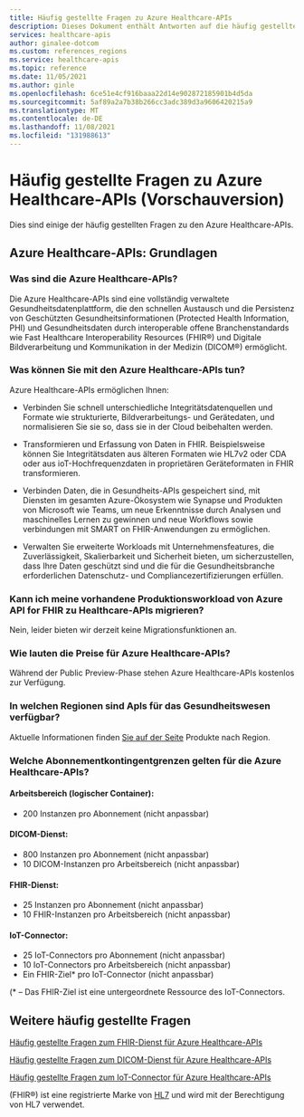 ```yaml
---
title: Häufig gestellte Fragen zu Azure Healthcare-APIs
description: Dieses Dokument enthält Antworten auf die häufig gestellten Fragen zu den Azure Healthcare-APIs.
services: healthcare-apis
author: ginalee-dotcom
ms.custom: references_regions
ms.service: healthcare-apis
ms.topic: reference
ms.date: 11/05/2021
ms.author: ginle
ms.openlocfilehash: 6ce51e4cf916baaa22d14e902872185901b4d5da
ms.sourcegitcommit: 5af89a2a7b38b266cc3adc389d3a9606420215a9
ms.translationtype: MT
ms.contentlocale: de-DE
ms.lasthandoff: 11/08/2021
ms.locfileid: "131988613"
---
```

# <a name="frequently-asked-questions-about-azure-healthcare-apis-preview"></a>Häufig gestellte Fragen zu Azure Healthcare-APIs (Vorschauversion)

Dies sind einige der häufig gestellten Fragen zu den Azure Healthcare-APIs.

## <a name="azure-healthcare-apis-the-basics"></a>Azure Healthcare-APIs: Grundlagen

### <a name="what-is-the-azure-healthcare-apis"></a>Was sind die Azure Healthcare-APIs?
Die Azure Healthcare-APIs sind eine vollständig verwaltete Gesundheitsdatenplattform, die den schnellen Austausch und die Persistenz von Geschützten Gesundheitsinformationen (Protected Health Information, PHI) und Gesundheitsdaten durch interoperable offene Branchenstandards wie Fast Healthcare Interoperability Resources (FHIR®) und Digitale Bildverarbeitung und Kommunikation in der Medizin (DICOM®) ermöglicht.

### <a name="what-do-the-azure-healthcare-apis-enable-you-to-do"></a>Was können Sie mit den Azure Healthcare-APIs tun?
Azure Healthcare-APIs ermöglichen Ihnen: 

* Verbinden Sie schnell unterschiedliche Integritätsdatenquellen und Formate wie strukturierte, Bildverarbeitungs- und Gerätedaten, und normalisieren Sie sie so, dass sie in der Cloud beibehalten werden.

* Transformieren und Erfassung von Daten in FHIR. Beispielsweise können Sie Integritätsdaten aus älteren Formaten wie HL7v2 oder CDA oder aus ioT-Hochfrequenzdaten in proprietären Geräteformaten in FHIR transformieren.

* Verbinden Daten, die in Gesundheits-APIs gespeichert sind, mit Diensten im gesamten Azure-Ökosystem wie Synapse und Produkten von Microsoft wie Teams, um neue Erkenntnisse durch Analysen und maschinelles Lernen zu gewinnen und neue Workflows sowie verbindungen mit SMART on FHIR-Anwendungen zu ermöglichen.

* Verwalten Sie erweiterte Workloads mit Unternehmensfeatures, die Zuverlässigkeit, Skalierbarkeit und Sicherheit bieten, um sicherzustellen, dass Ihre Daten geschützt sind und die für die Gesundheitsbranche erforderlichen Datenschutz- und Compliancezertifizierungen erfüllen.

### <a name="can-i-migrate-my-existing-production-workload-from-azure-api-for-fhir-to-healthcare-apis"></a>Kann ich meine vorhandene Produktionsworkload von Azure API for FHIR zu Healthcare-APIs migrieren?
Nein, leider bieten wir derzeit keine Migrationsfunktionen an. 

### <a name="what-is-the-pricing-of-azure-healthcare-apis"></a>Wie lauten die Preise für Azure Healthcare-APIs?
Während der Public Preview-Phase stehen Azure Healthcare-APIs kostenlos zur Verfügung.

### <a name="what-regions-are-healthcare-apis-available"></a>In welchen Regionen sind ApIs für das Gesundheitswesen verfügbar?
Aktuelle Informationen finden [Sie auf der Seite](https://azure.microsoft.com/global-infrastructure/services/?products=azure-api-for-fhir) Produkte nach Region. 
          
### <a name="what-are-the-subscription-quota-limits-for-the-azure-healthcare-apis"></a>Welche Abonnementkontingentgrenzen gelten für die Azure Healthcare-APIs?

#### <a name="workspace-logical-container"></a>Arbeitsbereich (logischer Container):
* 200 Instanzen pro Abonnement (nicht anpassbar)

#### <a name="dicom-service"></a>DICOM-Dienst:
* 800 Instanzen pro Abonnement (nicht anpassbar)
* 10 DICOM-Instanzen pro Arbeitsbereich (nicht anpassbar)

#### <a name="fhir-service"></a>FHIR-Dienst:
* 25 Instanzen pro Abonnement (nicht anpassbar)
* 10 FHIR-Instanzen pro Arbeitsbereich (nicht anpassbar)

#### <a name="iot-connector"></a>IoT-Connector:
* 25 IoT-Connectors pro Abonnement (nicht anpassbar)
* 10 IoT-Connectors pro Arbeitsbereich (nicht anpassbar)
* Ein FHIR-Ziel* pro IoT-Connector (nicht anpassbar)

(* – Das FHIR-Ziel ist eine untergeordnete Ressource des IoT-Connectors.

## <a name="more-frequently-asked-questions"></a>Weitere häufig gestellte Fragen
[Häufig gestellte Fragen zum FHIR-Dienst für Azure Healthcare-APIs](./fhir/fhir-faq.md)

[Häufig gestellte Fragen zum DICOM-Dienst für Azure Healthcare-APIs](./dicom/dicom-services-faqs.yml)

[Häufig gestellte Fragen zum IoT-Connector für Azure Healthcare-APIs](./iot/iot-connector-faqs.md)

(FHIR&#174;) ist eine registrierte Marke von [HL7](https://hl7.org/fhir/) und wird mit der Berechtigung von HL7 verwendet.
